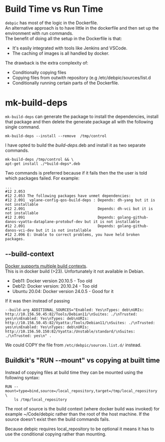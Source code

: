 # Build Time vs Run Time

`debpic` has most of the logic in the Dockerfile.   
An alternative approach is to have little in the dockerfile and then set up the environment with run commands.  
The benefit of doing all the setup in the Dockerfile is that:
* It's easily integrated with tools like Jenkins and VSCode.
* The caching of images is all handled by docker.  

The drawback is the extra complexity of:  
* Conditionally copying files
* Copying files from outwith repository (e.g /etc/debpic/sources/list.d
* Conditionally running certain parts of the Dockerfile.


# mk-build-deps

`mk-build-deps` can generate the package to install the dependencies, install that package and then delete the generate package all with the following single command.
``````
mk-build-deps --install --remove  /tmp/control
``````

I have opted to build the *build-deps*.deb and install it as two separate commands. 
```
mk-build-deps /tmp/control && \
apt-get install ./*build-deps*.deb
```

Two commands is preferred because if it fails then the the user is told which packages failed. For example:
```
...
#12 2.053 
#12 2.053 The following packages have unmet dependencies:
#12 2.091  vplane-config-qos-build-deps : Depends: dh-yang but it is not installable
#12 2.091                                 Depends: dh-vci but it is not installable
#12 2.091                                 Depends: golang-github-danos-vyatta-dataplane-protobuf-dev but it is not installable
#12 2.091                                 Depends: golang-github-danos-vci-dev but it is not installable
#12 2.096 E: Unable to correct problems, you have held broken packages.
```

## --build-context
[Docker supports multiple build contexts](https://www.docker.com/blog/dockerfiles-now-support-multiple-build-contexts/).  
This is in docker build (>23). Unfortunately it not available in Debian.
* Deb11: Docker version 20.10.5       -  Too old
* Deb12: Docker version: 20.10.24   -  Too old
* Ubuntu 20.04: Docker version 24.0.5  - Good for it

If it was then instead of passing 
```
--build-arg ADDITIONAL_SOURCES="Enabled: Yes\nTypes: deb\nURIs: http://10.156.50.45:82/Tools/Debian11/\nSuites: ./\nTrusted: yes\n\nEnabled: Yes\nTypes: deb\nURIs: http://10.156.50.45:82/Vyatta:/Tools/Debian11/\nSuites: ./\nTrusted: yes\n\nEnabled: Yes\nTypes: deb\nURIs: http://10.156.50.150:82/Vyatta:/Unstable/standard/\nSuites: ./\nTrusted: yes\n" .
```
We could COPY the file from `/etc/debpic/sources.list.d/` instead.

## Buildkit's "RUN --mount" vs copying at built time
Instead of copying files at build time they can be mounted using the following syntax:
```
RUN --mount=type=bind,source=/local_repository,target=/tmp/local_repository \
    ls /tmp/local_repository
```

The root of source is the build context (where docker build was invoked) for example ~/Code/debpic rather than the root of the host machine.
If the source doesn't exist then the build commands fails.

Because debpic requires local_repository to be optional it means it has to use the conditional copying rather than mounting.




